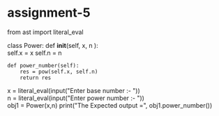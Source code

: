 # assignment-5
from ast import literal_eval     

class Power:
    def __init__(self, x, n ):    
        self.x = x
        self.n = n
        
    def power_number(self):                 
        res = pow(self.x, self.n)
        return res
    
x = literal_eval(input("Enter base number :- "))   
n = literal_eval(input("Enter power number :- "))          
obj1 = Power(x,n)
print("The Expected output =", obj1.power_number()) 
